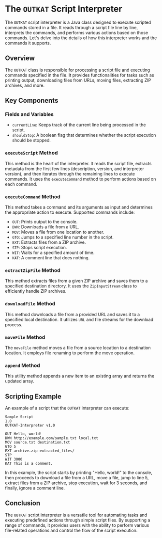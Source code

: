 # The `OUTKAT` Script Interpreter

The `OUTKAT` script interpreter is a Java class designed to execute scripted commands stored in a file. It reads through a script file line by line, interprets the commands, and performs various actions based on those commands. Let's delve into the details of how this interpreter works and the commands it supports.

## Overview

The `OUTKAT` class is responsible for processing a script file and executing commands specified in the file. It provides functionalities for tasks such as printing output, downloading files from URLs, moving files, extracting ZIP archives, and more.

## Key Components

### Fields and Variables

- `currentLine`: Keeps track of the current line being processed in the script.
- `shouldStop`: A boolean flag that determines whether the script execution should be stopped.

### `executeScript` Method

This method is the heart of the interpreter. It reads the script file, extracts metadata from the first few lines (description, version, and interpreter version), and then iterates through the remaining lines to execute commands. It uses the `executeCommand` method to perform actions based on each command.

### `executeCommand` Method

This method takes a command and its arguments as input and determines the appropriate action to execute. Supported commands include:

- `OUT`: Prints output to the console.
- `DWN`: Downloads a file from a URL.
- `MOV`: Moves a file from one location to another.
- `GTO`: Jumps to a specified line number in the script.
- `EXT`: Extracts files from a ZIP archive.
- `STP`: Stops script execution.
- `WIT`: Waits for a specified amount of time.
- `KAT`: A comment line that does nothing.

### `extractZipFile` Method

This method extracts files from a given ZIP archive and saves them to a specified destination directory. It uses the `ZipInputStream` class to efficiently handle ZIP archives.

### `downloadFile` Method

This method downloads a file from a provided URL and saves it to a specified local destination. It utilizes `URL` and file streams for the download process.

### `moveFile` Method

The `moveFile` method moves a file from a source location to a destination location. It employs file renaming to perform the move operation.

### `append` Method

This utility method appends a new item to an existing array and returns the updated array.

## Scripting Example

An example of a script that the `OUTKAT` interpreter can execute:

```
Sample Script
1.0
OUTKAT-Interpreter v1.0

OUT Hello, world!
DWN http://example.com/sample.txt local.txt
MOV source.txt destination.txt
GTO 5
EXT archive.zip extracted_files/
STP
WIT 3000
KAT This is a comment.
```

In this example, the script starts by printing "Hello, world!" to the console, then proceeds to download a file from a URL, move a file, jump to line 5, extract files from a ZIP archive, stop execution, wait for 3 seconds, and finally, ignore a comment line.

## Conclusion

The `OUTKAT` script interpreter is a versatile tool for automating tasks and executing predefined actions through simple script files. By supporting a range of commands, it provides users with the ability to perform various file-related operations and control the flow of the script execution.

